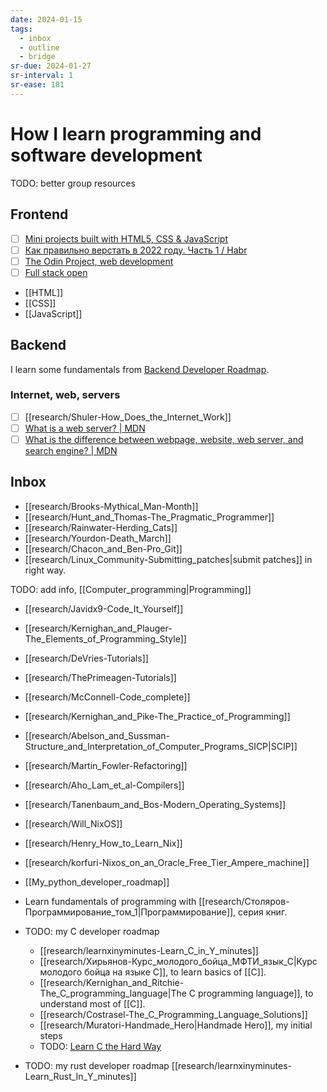 ```yaml
---
date: 2024-01-15
tags:
  - inbox
  - outline
  - bridge
sr-due: 2024-01-27
sr-interval: 1
sr-ease: 181
---
```


# How I learn programming and software development

TODO: better group resources

## Frontend

- [ ] [Mini projects built with HTML5, CSS & JavaScript](https://github.com/bradtraversy/vanillawebprojects)
- [ ] [Как правильно верстать в 2022 году. Часть 1 / Habr](https://habr.com/en/articles/655009/)
- [ ] [The Odin Project, web development](https://www.theodinproject.com/)
- [ ] [Full stack open](https://fullstackopen.com/en/)

- [[HTML]]
- [[CSS]]
- [[JavaScript]]

## Backend

I learn some fundamentals from [Backend Developer Roadmap](https://roadmap.sh/backend).

### Internet, web, servers

- [ ] [[research/Shuler-How_Does_the_Internet_Work]]
- [ ] [What is a web server? | MDN](https://developer.mozilla.org/en-US/docs/Learn/Common_questions/Web_mechanics/What_is_a_web_server)
- [ ] [What is the difference between webpage, website, web server, and search engine? | MDN](https://developer.mozilla.org/en-US/docs/Learn/Common_questions/Web_mechanics/Pages_sites_servers_and_search_engines)

## Inbox

- [[research/Brooks-Mythical_Man-Month]]
- [[research/Hunt_and_Thomas-The_Pragmatic_Programmer]]
- [[research/Rainwater-Herding_Cats]]
- [[research/Yourdon-Death_March]]
- [[research/Chacon_and_Ben-Pro_Git]]
- [[research/Linux_Community-Submitting_patches|submit patches]] in right way.

TODO: add info, [[Computer_programming|Programming]]

- [[research/Javidx9-Code_It_Yourself]]
- [[research/Kernighan_and_Plauger-The_Elements_of_Programming_Style]]
- [[research/DeVries-Tutorials]]
- [[research/ThePrimeagen-Tutorials]]

- [[research/McConnell-Code_complete]]
- [[research/Kernighan_and_Pike-The_Practice_of_Programming]]
- [[research/Abelson_and_Sussman-Structure_and_Interpretation_of_Computer_Programs_SICP|SCIP]]
- [[research/Martin_Fowler-Refactoring]]
- [[research/Aho_Lam_et_al-Compilers]]
- [[research/Tanenbaum_and_Bos-Modern_Operating_Systems]]


- [[research/Will_NixOS]]
- [[research/Henry_How_to_Learn_Nix]]
- [[research/korfuri-Nixos_on_an_Oracle_Free_Tier_Ampere_machine]]

- [[My_python_developer_roadmap]]
- Learn fundamentals of programming with [[research/Столяров-Программирование_том_1|Программирование]], серия книг.

- TODO: my C developer roadmap
    - [[research/learnxinyminutes-Learn_C_in_Y_minutes]]
    - [[research/Хирьянов-Курс_молодого_бойца_МФТИ_язык_С|Курс молодого бойца на языке С]], to learn basics of [[C]].
    - [[research/Kernighan_and_Ritchie-The_C_programming_language|The C programming language]], to understand most of [[C]].
    - [[research/Costrasel-The_C_Programming_Language_Solutions]]
    - [[research/Muratori-Handmade_Hero|Handmade Hero]], my initial steps
    - TODO: [Learn C the Hard Way](https://learncodethehardway.org/c/)
- TODO: my rust developer roadmap
    [[research/learnxinyminutes-Learn_Rust_In_Y_minutes]]
